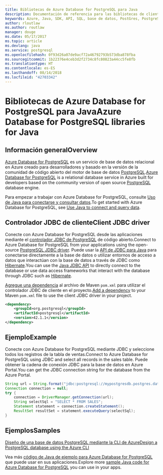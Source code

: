 ```yaml
---
title: Bibliotecas de Azure Database for PostgreSQL para Java
description: Documentación de referencia para las bibliotecas de cliente de Java para Azure Database for PostgreSQL
keywords: Azure, Java, SDK, API, SQL, base de datos, PostGres, PostgreSQL
author: rloutlaw
ms.author: routlaw
manager: douge
ms.date: 05/17/2017
ms.topic: article
ms.devlang: java
ms.service: postgresql
ms.openlocfilehash: 0f93d26a07de9acf72a46792793b573dba878fba
ms.sourcegitcommit: 1b22376e4ceb3d2f2734c8fc80823a44cc5fe8fb
ms.translationtype: HT
ms.contentlocale: es-ES
ms.lasthandoff: 08/14/2018
ms.locfileid: "42703342"
---
```

# <a name="azure-database-for-postgresql-libraries-for-java"></a><span data-ttu-id="d7a16-104">Bibliotecas de Azure Database for PostgreSQL para Java</span><span class="sxs-lookup"><span data-stu-id="d7a16-104">Azure Database for PostgreSQL libraries for Java</span></span>

## <a name="overview"></a><span data-ttu-id="d7a16-105">Información general</span><span class="sxs-lookup"><span data-stu-id="d7a16-105">Overview</span></span>

<span data-ttu-id="d7a16-106">[Azure Database for PostgreSQL](/azure/sql-database/sql-database-technical-overview) es un servicio de base de datos relacional en Azure creado para desarrolladores y basado en la versión de la comunidad de código abierto del motor de base de datos [PostgreSQL](https://www.postgresql.org/).</span><span class="sxs-lookup"><span data-stu-id="d7a16-106">[Azure Database for PostgreSQL](/azure/sql-database/sql-database-technical-overview) is a relational database service in Azure built for developers based on the community version of open source [PostgreSQL](https://www.postgresql.org/) database engine.</span></span>

<span data-ttu-id="d7a16-107">Para empezar a trabajar con Azure Database for PostgreSQL, consulte [Uso de Java para conectarse y consultar datos](/azure/postgresql/connect-java).</span><span class="sxs-lookup"><span data-stu-id="d7a16-107">To get started with Azure Database for PostgreSQL, see [Use Java to connect and query data](/azure/postgresql/connect-java).</span></span>

## <a name="client-jdbc-driver"></a><span data-ttu-id="d7a16-108">Controlador JDBC de cliente</span><span class="sxs-lookup"><span data-stu-id="d7a16-108">Client JDBC driver</span></span>

<span data-ttu-id="d7a16-109">Conecte con Azure Database for PostgreSQL desde las aplicaciones mediante el [controlador JDBC de PostgreSQL](https://jdbc.postgresql.org/) de código abierto.</span><span class="sxs-lookup"><span data-stu-id="d7a16-109">Connect to Azure Database for PostgreSQL from your applications using the open-source [PostgreSQL JDBC driver](https://jdbc.postgresql.org/).</span></span> <span data-ttu-id="d7a16-110">Puede usar la [API de JDBC para Java](https://docs.oracle.com/javase/8/docs/technotes/guides/jdbc/) para conectarse directamente a la base de datos o utilizar entornos de acceso a datos que interactúan con la base de datos a través de JDBC como [Hibernate](http://hibernate.org/).</span><span class="sxs-lookup"><span data-stu-id="d7a16-110">You can use the [Java JDBC API](https://docs.oracle.com/javase/8/docs/technotes/guides/jdbc/) to directly connect to the database or use data access frameworks that interact with the database through JDBC such as [Hibernate](http://hibernate.org/).</span></span>

<span data-ttu-id="d7a16-111">[Agregue una dependencia](https://maven.apache.org/guides/getting-started/index.html#How_do_I_use_external_dependencies) al archivo de Maven `pom.xml` para utilizar el controlador JDBC de cliente en el proyecto.</span><span class="sxs-lookup"><span data-stu-id="d7a16-111">[Add a dependency](https://maven.apache.org/guides/getting-started/index.html#How_do_I_use_external_dependencies) to your Maven `pom.xml` file to use the client JDBC driver in your project.</span></span>  

```XML
<dependency>
    <groupId>org.postgresql</groupId>
    <artifactId>postgresql</artifactId>
    <version>42.1.1</version>
</dependency>
```   

## <a name="example"></a><span data-ttu-id="d7a16-112">Ejemplo</span><span class="sxs-lookup"><span data-stu-id="d7a16-112">Example</span></span>

<span data-ttu-id="d7a16-113">Conecte con Azure Database for PostgreSQL mediante JDBC y seleccione todos los registros de la tabla de ventas.</span><span class="sxs-lookup"><span data-stu-id="d7a16-113">Connect to Azure Database for PostgreSQL using JDBC and select all records in the sales table.</span></span> <span data-ttu-id="d7a16-114">Puede obtener la cadena de conexión JDBC para la base de datos en Azure Portal.</span><span class="sxs-lookup"><span data-stu-id="d7a16-114">You can get the JDBC connection string for the database from the Azure Portal.</span></span>

```java
String url = String.format("jdbc:postgresql://mypostgresdb.postgres.database.azure.com:5432/mydb?user=frank@mypostgresdb&password=AbCdEfGhIjK&ssl=true");
Connection connection = null;
try {
    connection = DriverManager.getConnection(url);
    String selectSql = "SELECT * FROM SALES";
    Statement statement = connection.createStatement();
    ResultSet resultSet = statement.executeQuery(selectSql);
}
```

## <a name="samples"></a><span data-ttu-id="d7a16-115">Ejemplos</span><span class="sxs-lookup"><span data-stu-id="d7a16-115">Samples</span></span>

[<span data-ttu-id="d7a16-116">Diseño de una base de datos PostgreSQL mediante la CLI de Azure</span><span class="sxs-lookup"><span data-stu-id="d7a16-116">Design a PostgreSQL database using the Azure CLI</span></span>](https://docs.microsoft.com/azure/postgresql/tutorial-design-database-using-azure-cli) 

<span data-ttu-id="d7a16-117">Vea más [código de Java de ejemplo para Azure Database for PostgreSQL](https://azure.microsoft.com/resources/samples/?platform=java&term=postgres) que puede usar en sus aplicaciones.</span><span class="sxs-lookup"><span data-stu-id="d7a16-117">Explore more [sample Java code for Azure Database for PostgreSQL](https://azure.microsoft.com/resources/samples/?platform=java&term=postgres) you can use in your apps.</span></span>
